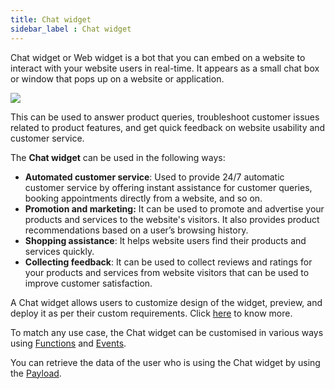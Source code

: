 ```yaml
---
title: Chat widget
sidebar_label : Chat widget
---
```


Chat widget or Web widget is a bot that you can embed on a website to interact with your website users in real-time. It appears as a small chat box or window that pops up on a website or application. 

![](https://i.imgur.com/tezcJjN.png)

This can be used to answer product queries, troubleshoot customer issues related to product features, and get quick feedback on website usability and customer service. 

The **Chat widget** can be used in the following ways: 

* **Automated customer service**: Used to provide 24/7 automatic customer service by offering instant assistance  for customer queries, booking appointments directly from a website, and so on. 
* **Promotion and marketing:** It can be used to promote and advertise your products and services to the website's visitors. It also provides product recommendations based on a user’s browsing history.
* **Shopping assistance**: It helps website users find their products and services quickly.
* **Collecting feedback**: It can be used to collect reviews and ratings for your products and services from website visitors that can be used to improve customer satisfaction.  

A Chat widget allows users to customize design of  the widget, preview, and deploy it as per their custom requirements. Click [here](https://docs.yellow.ai/docs/platform_concepts/channelConfiguration/web-widget) to know more.

To match any use case, the Chat widget can be customised in various ways using [Functions](https://docs.yellow.ai/docs/platform_concepts/channelConfiguration/fuction-widgets) and [Events](https://docs.yellow.ai/docs/platform_concepts/channelConfiguration/event-widget). 

You can retrieve the data of the user who is using the Chat widget by using the [Payload](https://docs.yellow.ai/docs/platform_concepts/channelConfiguration/chat-widget-payload). 